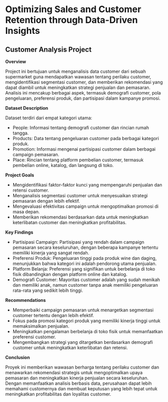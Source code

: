 # Optimizing Sales and Customer Retention through Data-Driven Insights
## Customer Analysis Project

**Overview**

Project ini bertujuan untuk menganalisis data customer dari sebuah supermarket guna mendapatkan wawasan tentang perilaku customer, mengidentifikasi segmentasi customer, dan memberikan rekomendasi yang dapat diambil untuk meningkatkan strategi penjualan dan pemasaran. Analisis ini mencakup berbagai aspek, termasuk demografi customer, pola pengeluaran, preferensi produk, dan partisipasi dalam kampanye promosi.

**Dataset Description**

Dataset terdiri dari empat kategori utama:
- People: Informasi tentang demografi customer dan rincian rumah tangga.
- Products: Data tentang pengeluaran customer pada berbagai kategori produk.
- Promotion: Informasi mengenai partisipasi customer dalam berbagai campaign pemasaran.
- Place: Rincian tentang platform pembelian customer, termasuk pembelian online, katalog, dan langsung di toko.

**Project Goals**

- Mengidentifikasi faktor-faktor kunci yang mempengaruhi penjualan dan retensi customer.
- Menganalisis segmentasi customer untuk menyesuaikan strategi pemasaran dengan lebih efektif.
- Mengevaluasi efektivitas campaign untuk mengoptimalkan promosi di masa depan.
- Memberikan rekomendasi berdasarkan data untuk meningkatkan keterlibatan customer dan meningkatkan profitabilitas.

**Key Findings**

- Partisipasi Campaign: Partisipasi yang rendah dalam campaign pemasaran secara keseluruhan, dengan beberapa kampanye tertentu memiliki kinerja yang sangat rendah.
- Preferensi Produk: Pengeluaran tinggi pada produk wine dan daging, menunjukkan bahwa kategori ini adalah pendorong utama penjualan.
- Platform Belanja: Preferensi yang signifikan untuk berbelanja di toko fisik dibandingkan dengan platform online dan katalog.
- Demografi Customer: Mayoritas customer adalah yang sudah menikah dan memiliki anak, namun customer tanpa anak memiliki pengeluaran rata-rata yang sedikit lebih tinggi.

**Recommendations**

- Memperbaiki campaign pemasaran untuk menargetkan segmentasi customer tertentu dengan lebih efektif.
- Fokus pada promosi kategori produk yang memiliki kinerja tinggi untuk memaksimalkan penjualan.
- Meningkatkan pengalaman berbelanja di toko fisik untuk memanfaatkan preferensi customer.
- Mengembangkan strategi yang ditargetkan berdasarkan demografi customer untuk meningkatkan keterlibatan dan retensi.

**Conclusion**

Proyek ini memberikan wawasan berharga tentang perilaku customer dan menawarkan rekomendasi strategis untuk mengoptimalkan upaya pemasaran dan meningkatkan kinerja penjualan secara keseluruhan. Dengan memanfaatkan analisis berbasis data, perusahaan dapat lebih memahami customernya dan membuat keputusan yang lebih tepat untuk meningkatkan profitabilitas dan loyalitas customer.
